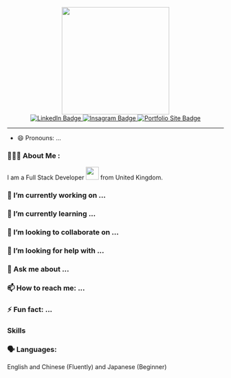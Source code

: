 <div id="header" align="center">
  <img src="https://drive.google.com/uc?export=view&id=192vHutYQso3n3y8wlfLMChQpMMN_SEpb" width="250"/>
</div>
<div id="badges" align="center">
  <a href="https://www.linkedin.com/in/teanamu" target="_blank" alt="LinkedIn Profile">
    <img src="https://img.shields.io/badge/LinkedIn-blue?style=for-the-badge&logo=linkedin&logoColor=white" alt="LinkedIn Badge"/>
  </a>
  <a href="https://www.instagram.com/havetimedrinktea" target="_blank" alt="HaveTimeDrinkTea's Instagram Account">
    <img src="https://img.shields.io/badge/Instagram-red?style=for-the-badge&logo=instagram&logoColor=white" alt="Insagram Badge"/>
  </a>
  <a href="https://havetimedrinktea.github.io/isitart/index.html" target="_blank" alt="My portfolio Website hosted on GitHub Pages">
    <img src="https://img.shields.io/badge/Website-green?style=for-the-badge&logo=About.me&logoColor=white" alt="Portfolio Site Badge"/>
  </a>
</div>

---


- 😄 Pronouns: ...

### &#128104;&#127995;&#8205;&#128187; About Me :

I am a Full Stack Developer <img src="https://media.giphy.com/media/WUlplcMpOCEmTGBtBW/giphy.gif" width="30"> from United Kingdom.





###  🔭 I’m currently working on ...
###  🌱 I’m currently learning ...
###  👯 I’m looking to collaborate on ...
###  🤔 I’m looking for help with ...
### 💬 Ask me about ...
###  📫 How to reach me: ...
###  ⚡ Fun fact: ...


### Skills

### 🗣️ Languages: 
English and Chinese (Fluently) and Japanese (Beginner)



